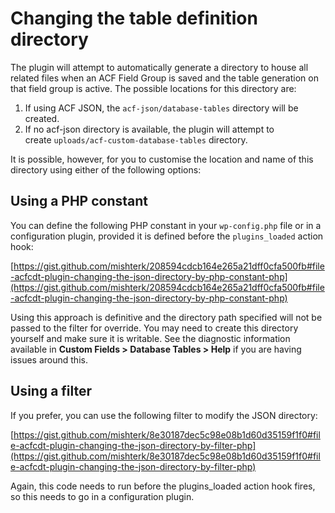 # Changing the table definition directory

The plugin will attempt to automatically generate a directory to house all related files when an ACF Field Group is saved and the table generation on that field group is active. The possible locations for this directory are:

1. If using ACF JSON, the `acf-json/database-tables` directory will be created.
2. If no acf-json directory is available, the plugin will attempt to create `uploads/acf-custom-database-tables` directory.

It is possible, however, for you to customise the location and name of this directory using either of the following options:

## **Using a PHP constant**

You can define the following PHP constant in your `wp-config.php` file or in a configuration plugin, provided it is defined before the `plugins_loaded` action hook:

[https://gist.github.com/mishterk/208594cdcb164e265a21dff0cfa500fb#file-acfcdt-plugin-changing-the-json-directory-by-php-constant-php](https://gist.github.com/mishterk/208594cdcb164e265a21dff0cfa500fb#file-acfcdt-plugin-changing-the-json-directory-by-php-constant-php)

Using this approach is definitive and the directory path specified will not be passed to the filter for override. You may need to create this directory yourself and make sure it is writable. See the diagnostic information available in **Custom Fields > Database Tables > Help** if you are having issues around this.

## **Using a filter**

If you prefer, you can use the following filter to modify the JSON directory:

[https://gist.github.com/mishterk/8e30187dec5c98e08b1d60d35159f1f0#file-acfcdt-plugin-changing-the-json-directory-by-filter-php](https://gist.github.com/mishterk/8e30187dec5c98e08b1d60d35159f1f0#file-acfcdt-plugin-changing-the-json-directory-by-filter-php)

Again, this code needs to run before the plugins_loaded action hook fires, so this needs to go in a configuration plugin.